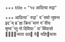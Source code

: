 +++
title = "१४ आदित्या रुद्रा"

+++
आदित्या᳓ रुद्रा᳓ व᳓सवो जुषन्त  
इद᳓म् ब्र᳓ह्म क्रिय᳓माणं न᳓वीयः  
शृण्व᳓न्तु नो दिवियाः᳓ पा᳓र्थिवासो  
गो᳐᳓जाता उत᳓ ये᳓ यज्ञि᳓यासः